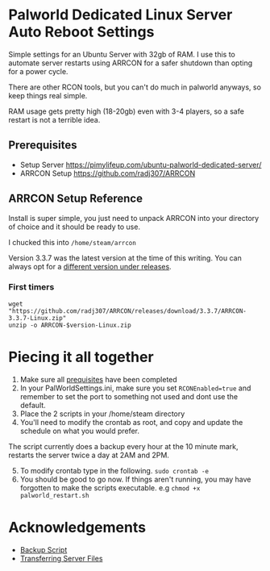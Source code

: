 
# Palworld Dedicated Linux Server Auto Reboot Settings

Simple settings for an Ubuntu Server with 32gb of RAM. I use this to automate server restarts using ARRCON for a safer shutdown than opting for a power cycle. 

There are other RCON tools, but you can't do much in palworld anyways, so keep things real simple.

RAM usage gets pretty high (18-20gb) even with 3-4 players, so a safe restart is not a terrible idea.

## Prerequisites
- Setup Server https://pimylifeup.com/ubuntu-palworld-dedicated-server/
- ARRCON Setup https://github.com/radj307/ARRCON

## ARRCON Setup Reference
Install is super simple, you just need to unpack ARRCON into your directory of choice and it should be ready to use. 

I chucked this into `/home/steam/arrcon`

Version 3.3.7 was the latest version at the time of this writing. You can always opt for a [different version under releases](https://github.com/radj307/ARRCON/releases). 

### First timers
```
wget "https://github.com/radj307/ARRCON/releases/download/3.3.7/ARRCON-3.3.7-Linux.zip"
unzip -o ARRCON-$version-Linux.zip
```

# Piecing it all together
1. Make sure all [prequisites](#Prerequisites) have been completed 
2. In your PalWorldSettings.ini, make sure you set `RCONEnabled=true` and remember to set the port to something not used and dont use the default.
3. Place the 2 scripts in your /home/steam directory
4. You'll need to modify the crontab as root, and copy and update the schedule on what you would prefer. 

The script currently does a backup every hour at the 10 minute mark, restarts the server twice a day at 2AM and 2PM.

5. To modify crontab type in the following. `sudo crontab -e`
6. You should be good to go now. If things aren't running, you may have forgotten to make the scripts executable. e.g `chmod +x palworld_restart.sh` 

# Acknowledgements

 - [Backup Script](https://gist.github.com/Insax/37617020076cfad912222f57d3cc270a#file-backupscript-sh)
 - [Transferring Server Files](https://www.gamenguides.com/how-to-backup-and-transfer-palworld-dedicated-server-to-a-new-server)

